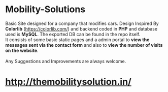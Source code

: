 # Mobility-Solutions
Basic Site designed for a company that modifies cars. Design Inspired By <b>Colorlib</b> (https://colorlib.com/) and backend coded in <b>PHP</b> and database used is <b>MySQL</b>. The exported DB can be found in the repo itself. <br>
It consists of some basic static pages and a admin portal to <b>view the messages sent via the contact form</b> and also to <b>view the number of visits on the website</b>.
<br>
<br>
Any Suggestions and Improvements are always welcome.
<br>
# http://themobilitysolution.in/
